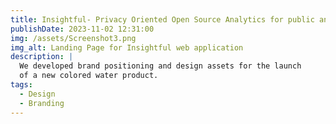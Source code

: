```yaml
---
title: Insightful- Privacy Oriented Open Source Analytics for public and private Instagram accounts
publishDate: 2023-11-02 12:31:00
img: /assets/Screenshot3.png
img_alt: Landing Page for Insightful web application
description: |
  We developed brand positioning and design assets for the launch
  of a new colored water product.
tags:
  - Design
  - Branding
---
```

